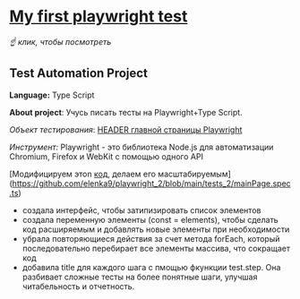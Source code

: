 # [My first playwright test](https://github.com/elenka9/playwright_2/blob/main/playwright.config.ts)


*☝️ клик, чтобы посмотреть*


## Test Automation Project


**Language:** Type Script


**About project**: Учусь писать тесты на Playwright+Type Script.


*Объект тестирования*: [HEADER главной страницы Playwright](https://playwright.dev/)


*Инструмент:*  Playwright - это библиотека Node.js для автоматизации Chromium, Firefox и WebKit с помощью одного API


[Модифицируем этоn [код](https://github.com/elenka9/playwright_1/blob/main/tests_2/mainPage.spec.ts), делаем его масштабируемым](https://github.com/elenka9/playwright_2/blob/main/tests_2/mainPage.spec.ts)

- создала интерфейс, чтобы затипизировать список элементов
- создала переменную элементы (const = elements), чтобы сделать код расширяемым и добавлять новые элементы при необходимости
- убрала повторяющиеся действия за счет метода forEach, который последовательно перебирает все элементы массива, что сокращает код
- добавила title для каждого шага с пмощью фкункции test.step. Она разбивает сложные тесты на более понятные шаги, улучшая читабельность и отчетность.
